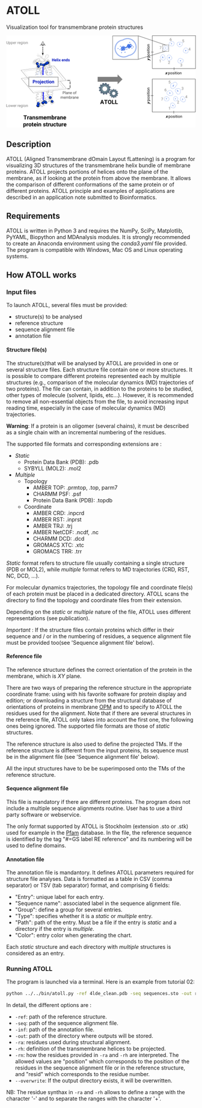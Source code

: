 # ATOLL
Visualization tool for transmembrane protein structures

 ![ATOLL principle](images/readme/atoll_readme_scheme.png)

## Description
ATOLL (Aligned Transmembrane dOmain Layout fLattening) is a program for visualizing 3D structures of the transmembrane helix bundle of membrane proteins. ATOLL projects portions of helices onto the plane of the membrane, as if looking at the protein from above the membrane. It allows the comparison of different conformations of the same protein or of different proteins. ATOLL principle and examples of applications are described in an application note submitted to Bioinformatics.

## Requirements
ATOLL is written in Python 3 and requires the NumPy, SciPy, Matplotlib, PyYAML, Biopython and MDAnalysis modules. It is strongly recommended to create an Anaconda environment using the *conda3.yaml* file provided. The program is compatible with Windows, Mac OS and Linux operating systems.

## How ATOLL works
### Input files
To launch ATOLL, several files must be provided:
- structure(s) to be analysed
- reference structure
- sequence alignment file
- annotation file

#### Structure file(s)
The structure(s)that will be analysed by ATOLL are provided in one or several structure files. Each structure file contain one or more structures. It is possible to compare different proteins represented each by multiple structures (e.g., comparison of the molecular dynamics (MD) trajectories of two proteins).  The file can contain, in addition to the proteins to be studied, other types of molecule (solvent, lipids, etc...). However, it is recommended to remove all non-essential objects from the file, to avoid increasing input reading time, especially in the case of molecular dynamics (MD) trajectories. 

**Warning**: If a protein is an oligomer (several chains), it must be described as a single chain with an incremental numbering of the residues.

The supported file formats and corresponding extensions are :
- *Static*
    - Protein Data Bank (PDB): .pdb
    - SYBYLL (MOL2): .mol2
- *Multiple*
    - Topology
        - AMBER TOP: .prmtop, .top, parm7
        - CHARMM PSF: .psf
        - Protein Data Bank (PDB): .topdb
    - Coordinate
        - AMBER CRD: .inpcrd
        - AMBER RST: .inprst
        - AMBER TRJ: .trj
        - AMBER NetCDF: .ncdf, .nc
        - CHARMM DCD: .dcd
        - GROMACS XTC: .xtc
        - GROMACS TRR: .trr

*Static* format refers to structure file usually containing a single structure (PDB or MOL2), while *multiple* format refers to MD trajectories (CRD, RST, NC, DCD, ...). 

For molecular dynamics trajectories, the topology file and coordinate file(s) of each protein must be placed in a dedicated directory. ATOLL scans the directory to find the topology and coordinate files from their extension.

Depending on the *static* or *multiple* nature of the file, ATOLL uses different representations (see publication).

*Important* : If the structure files contain proteins which differ in their sequence and / or in the numbering of residues, a sequence alignment file must be provided too(see 'Sequence alignment file' below).

#### Reference file
The reference structure defines the correct orientation of the protein in the membrane, which is *XY* plane.

There are two ways of preparing the reference structure in the appropriate coordinate frame: using with his favorite software for protein display and edition; or downloading a structure from the structural database of orientations of proteins in membrane [OPM](https://opm.phar.umich.edu/) and to specify to ATOLL the residues used for the alignment.
Note that if there are several structures in the reference file, ATOLL only takes into account the first one, the following ones being ignored. The supported file formats are those of *static* structures.

The reference structure is also used to define the projected TMs. If the reference structure is different from the input proteins, its sequence must be in the alignment file (see 'Sequence alignment file' below).

All the input structures have to be be superimposed onto the TMs of the reference structure. 

#### Sequence alignment file
This file is mandatory if there are different proteins. The program does not include a multiple sequence alignments routine. User has to use a third party software or webservice. 

The only format supported by ATOLL is Stockholm (extension .sto or .stk) used for example in the [Pfam](http://pfam.xfam.org/) database. In the file, the reference sequence is identified by the tag "#=GS label RE reference" and its numbering will be used to define domains.

#### Annotation file
The annotation file is mandantory. It defines ATOLL parameters required for structure file analyses. Data is formatted as a table in CSV (comma separator) or TSV (tab separator) format, and comprising 6 fields:
- "Entry": unique label for each entry.
- "Sequence name": associated label in the sequence alignment file.
- "Group": define a group for several entries.
- "Type": specifies whether it is a *static* or *multiple* entry.
- "Path": path of the entry. Must be a file if the entry is *static* and a directory if the entry is *multiple*.
- "Color": entry color when generating the chart.

Each *static* structure and each directory with *multiple* structures is considered as an entry.

### Running ATOLL
The program is launched via a terminal. Here is an example from tutorial 02:

```bash
python ../../bin/atoll.py -ref 4lde_clean.pdb -seq sequences.sto -out results -rn position -inf info.tsv -ra 16-31+51-67+86-103+132-148+177-194+255-269+289-302 -rh 10-38+46-74+82-113+126-147+175-203+246-276+284-302 --overwrite
```

In detail, the different options are :
- ```-ref```: path of the reference structure.
- ```-seq```: path of the sequence alignment file.
- ```-inf```: path of the annotation file.
- ```-out```: path of the directory where outputs will be stored.
- ```-ra```: residues used during structural alignment.
- ```-rh```: definition of the transmembrane helices to be projected.
- ```-rn```: how the residues provided in ```-ra``` and ```-rh``` are interpreted. The allowed values are "position" which corresponds to the position of the residues in the sequence alignment file or in the reference structure, and "resid" which corresponds to the residue number.
- ```--overwrite```: If the output directory exists, it will be overwritten.

NB: The residue synthax in ```-ra``` and ```-rh``` allows to define a range with the character '-' and to separate the ranges with the character '+'.
